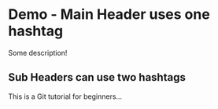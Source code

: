 # Demo - Main Header uses one hashtag

Some description!

## Sub Headers can use two hashtags

This is a Git tutorial for beginners...
